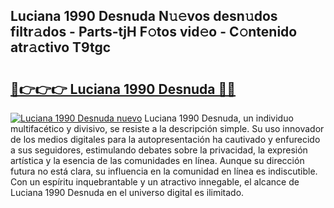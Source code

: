 ## Luciana 1990 Desnuda N𝚞𝚎vos desn𝚞dos filtr𝚊dos - Parts-tjH F𝚘tos vid𝚎o - C𝚘ntenido atr𝚊ctivo T9tgc

# <h2><a href="http://mbdjb7y.tromn.icu/?c=Luciana+1990+Desnuda">🔗👉👉👉 Luciana 1990 Desnuda 🔗🔗</a></h2>

[![Luciana 1990 Desnuda nuevo](https://i.imgur.com/pEAQMta.gif)](http://mbdjb7y.tromn.icu/?c=Luciana+1990+Desnuda)
Luciana 1990 Desnuda, un individuo multifacético y divisivo, se resiste a la descripción simple. Su uso innovador de los medios digitales para la autopresentación ha cautivado y enfurecido a sus seguidores, estimulando debates sobre la privacidad, la expresión artística y la esencia de las comunidades en línea. Aunque su dirección futura no está clara, su influencia en la comunidad en línea es indiscutible. Con un espíritu inquebrantable y un atractivo innegable, el alcance de Luciana 1990 Desnuda en el universo digital es ilimitado.
